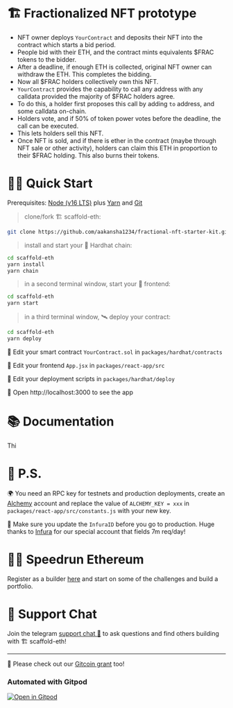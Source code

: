 # 🏗 Fractionalized NFT prototype

- NFT owner deploys `YourContract` and deposits their NFT into the contract which starts a bid period.
- People bid with their ETH, and the contract mints equivalents $FRAC tokens to the bidder.
- After a deadline, if enough ETH is collected, original NFT owner can withdraw the ETH. This completes the bidding.
- Now all $FRAC holders collectively own this NFT.
- `YourContract` provides the capability to call any address with any calldata provided the majority of $FRAC holders agree.
- To do this, a holder first proposes this call by adding `to` address, and some calldata on-chain.
- Holders vote, and if 50% of token power votes before the deadline, the call can be executed.
- This lets holders sell this NFT.
- Once NFT is sold, and if there is ether in the contract (maybe through NFT sale or other activity), holders can claim this ETH in proportion to their $FRAC holding. This also burns their tokens.


# 🏄‍♂️ Quick Start

Prerequisites: [Node (v16 LTS)](https://nodejs.org/en/download/) plus [Yarn](https://classic.yarnpkg.com/en/docs/install/) and [Git](https://git-scm.com/downloads)

> clone/fork 🏗 scaffold-eth:

```bash
git clone https://github.com/aakansha1234/fractional-nft-starter-kit.git
```

> install and start your 👷‍ Hardhat chain:

```bash
cd scaffold-eth
yarn install
yarn chain
```

> in a second terminal window, start your 📱 frontend:

```bash
cd scaffold-eth
yarn start
```

> in a third terminal window, 🛰 deploy your contract:

```bash
cd scaffold-eth
yarn deploy
```

🔏 Edit your smart contract `YourContract.sol` in `packages/hardhat/contracts`

📝 Edit your frontend `App.jsx` in `packages/react-app/src`

💼 Edit your deployment scripts in `packages/hardhat/deploy`

📱 Open http://localhost:3000 to see the app

# 📚 Documentation

Thi

# 💌 P.S.

🌍 You need an RPC key for testnets and production deployments, create an [Alchemy](https://www.alchemy.com/) account and replace the value of `ALCHEMY_KEY = xxx` in `packages/react-app/src/constants.js` with your new key.

📣 Make sure you update the `InfuraID` before you go to production. Huge thanks to [Infura](https://infura.io/) for our special account that fields 7m req/day!

# 🏃💨 Speedrun Ethereum
Register as a builder [here](https://speedrunethereum.com) and start on some of the challenges and build a portfolio.

# 💬 Support Chat

Join the telegram [support chat 💬](https://t.me/joinchat/KByvmRe5wkR-8F_zz6AjpA) to ask questions and find others building with 🏗 scaffold-eth!

---

🙏 Please check out our [Gitcoin grant](https://gitcoin.co/grants/2851/scaffold-eth) too!

### Automated with Gitpod

[![Open in Gitpod](https://gitpod.io/button/open-in-gitpod.svg)](https://gitpod.io/#github.com/scaffold-eth/scaffold-eth)
